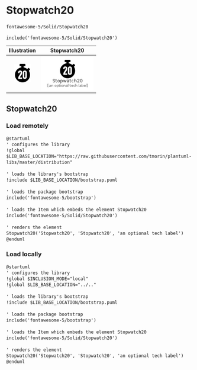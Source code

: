 # Stopwatch20


```text
fontawesome-5/Solid/Stopwatch20
```

```text
include('fontawesome-5/Solid/Stopwatch20')
```



| Illustration | Stopwatch20 |
| :---: | :---: |
| ![illustration for Illustration](../../fontawesome-5/Solid/Stopwatch20.png) | ![illustration for Stopwatch20](../../fontawesome-5/Solid/Stopwatch20.Local.png) |




## Stopwatch20

### Load remotely
```plantuml
@startuml
' configures the library
!global $LIB_BASE_LOCATION="https://raw.githubusercontent.com/tmorin/plantuml-libs/master/distribution"

' loads the library's bootstrap
!include $LIB_BASE_LOCATION/bootstrap.puml

' loads the package bootstrap
include('fontawesome-5/bootstrap')

' loads the Item which embeds the element Stopwatch20
include('fontawesome-5/Solid/Stopwatch20')

' renders the element
Stopwatch20('Stopwatch20', 'Stopwatch20', 'an optional tech label')
@enduml
```

### Load locally
```plantuml
@startuml
' configures the library
!global $INCLUSION_MODE="local"
!global $LIB_BASE_LOCATION="../.."

' loads the library's bootstrap
!include $LIB_BASE_LOCATION/bootstrap.puml

' loads the package bootstrap
include('fontawesome-5/bootstrap')

' loads the Item which embeds the element Stopwatch20
include('fontawesome-5/Solid/Stopwatch20')

' renders the element
Stopwatch20('Stopwatch20', 'Stopwatch20', 'an optional tech label')
@enduml
```

